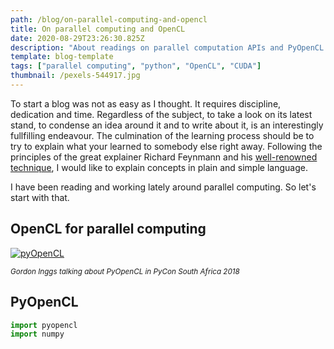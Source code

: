 ```yaml
---
path: /blog/on-parallel-computing-and-opencl
title: On parallel computing and OpenCL 
date: 2020-08-29T23:26:30.825Z
description: "About readings on parallel computation APIs and PyOpenCL. "
template: blog-template
tags: ["parallel computing", "python", "OpenCL", "CUDA"]
thumbnail: /pexels-544917.jpg
---
```

To start a blog was not as easy as I thought. It requires discipline, dedication and time. Regardless of the subject, to take a look on its latest stand, to condense an idea around it and to write about it, is an interestingly fullfilling endeavour. The culmination of the learning process should be to try to explain what your learned to somebody else right away. Following the principles of the great explainer Richard Feynmann and his [well-renowned technique](https://www.youtube.com/watch?v=GD-_fcpylcE), I would like to explain concepts in plain and simple language.  

I have been reading and working lately around parallel computing. So let's start with that. 

## OpenCL for parallel computing

[![pyOpenCL](https://img.youtube.com/vi/hqieYt9sXPU/0.jpg)](https://www.youtube.com/watch?v=hqieYt9sXPU "pyOpenCL")

*<small>Gordon Inggs talking about PyOpenCL in PyCon South Africa 2018</small>*


## PyOpenCL

```python
import pyopencl
import numpy
```